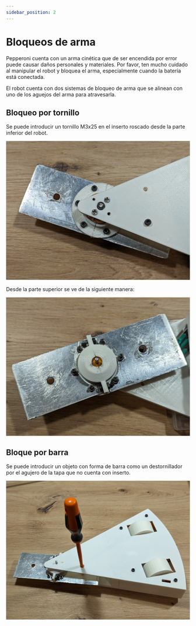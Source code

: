 ```yaml
---
sidebar_position: 2
---
```


# Bloqueos de arma

Pepperoni cuenta con un arma cinética que de ser encendida por error puede causar daños personales y materiales. Por favor, ten mucho cuidado al manipular el robot y bloquea el arma, especialmente cuando la batería está conectada.

El robot cuenta con dos sistemas de bloqueo de arma que se alinean con uno de los aguejos del arma para atravesarla.

## Bloqueo por tornillo

Se puede introducir un tornillo M3x25 en el inserto roscado desde la parte inferior del robot.

![Tornillo de bloqueo](./assets/tornillo_de_bloqueo.jpg)

Desde la parte superior se ve de la siguiente manera:

![Arma bloqueada por tornillo](./assets/arma_bloqueada_por_tornillo.jpg)

## Bloque por barra

Se puede introducir un objeto con forma de barra como un destornillador por el agujero de la tapa que no cuenta con inserto.

![Arma bloqueada por una barra](./assets/arma_bloqueada_por_barra.jpg)

